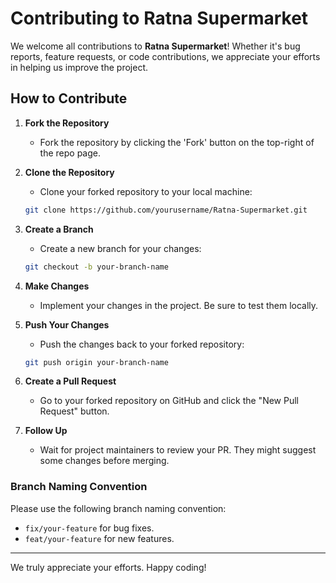 # Contributing to Ratna Supermarket

We welcome all contributions to **Ratna Supermarket**! Whether it's bug reports, feature requests, or code contributions, we appreciate your efforts in helping us improve the project.

## How to Contribute

1. **Fork the Repository**
   - Fork the repository by clicking the 'Fork' button on the top-right of the repo page.
2. **Clone the Repository**

   - Clone your forked repository to your local machine:

   ```bash
   git clone https://github.com/yourusername/Ratna-Supermarket.git
   ```

3. **Create a Branch**

   - Create a new branch for your changes:

   ```bash
   git checkout -b your-branch-name
   ```

4. **Make Changes**

   - Implement your changes in the project. Be sure to test them locally.

5. **Push Your Changes**

   - Push the changes back to your forked repository:

   ```bash
   git push origin your-branch-name
   ```

6. **Create a Pull Request**

   - Go to your forked repository on GitHub and click the "New Pull Request" button.

7. **Follow Up**
   - Wait for project maintainers to review your PR. They might suggest some changes before merging.

### Branch Naming Convention

Please use the following branch naming convention:

- `fix/your-feature` for bug fixes.
- `feat/your-feature` for new features.

---

We truly appreciate your efforts. Happy coding!
